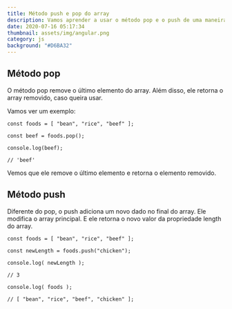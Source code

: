 ```yaml
---
title: Método push e pop do array
description: Vamos aprender a usar o método pop e o push de uma maneira simples
date: 2020-07-16 05:17:34
thumbnail: assets/img/angular.png
category: js
background: "#D6BA32"
---
```

## Método pop

O método pop remove o último elemento do array. Além disso, ele retorna o array removido, caso queira usar.

Vamos ver um exemplo:

`const foods = [ "bean", "rice", "beef" ];`

`const beef = foods.pop();`

`console.log(beef);`

`// 'beef'`

Vemos que ele remove o último elemento e retorna o elemento removido.

## Método push

Diferente do pop, o push adiciona um novo dado no final do array. Ele modifica o array principal. E ele retorna o novo valor da propriedade length do array.

`const foods = [ "bean", "rice", "beef" ];`

`const newLength = foods.push("chicken");`

`console.log( newLength );`

`// 3`

`console.log( foods );`

`// [ "bean", "rice", "beef", "chicken" ];`